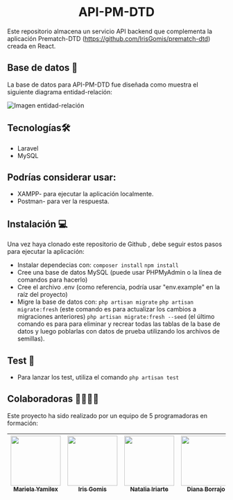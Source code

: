 <h1 align="center"> API-PM-DTD</h1> 

Este repositorio almacena un servicio API backend que complementa la aplicación Prematch-DTD (https://github.com/IrisGomis/prematch-dtd) creada en React.



## Base de datos 📖

La base de datos para API-PM-DTD fue diseñada como muestra el siguiente diagrama entidad-relación:

 ![Imagen entidad-relación](C:\xampp\htdocs\api-pm-dtd\resources\img\MSQL.jpg)







## Tecnologías🛠️  

- Laravel
- MySQL


## Podrías considerar usar: 

- XAMPP- para ejecutar la aplicación localmente.
- Postman- para ver la respuesta. 


## Instalación 💻
Una vez haya clonado este repositorio de Github , debe seguir estos pasos para ejecutar la aplicación:

- Instalar dependecias con: `composer install`  `npm install`
- Cree una base de datos MySQL (puede usar PHPMyAdmin o la línea de comandos para hacerlo)
- Cree el archivo .env (como referencia, podría usar "env.example" en la raíz del proyecto)
- Migre la base de datos con:  `php artisan migrate`  `php artisan migrate:fresh` (este comando es para actualizar los cambios a migraciones anteriores)  `php artisan migrate:fresh --seed` (el último comando es para para eliminar y recrear todas las tablas de la base de datos y luego poblarlas con datos de prueba utilizando los archivos de semillas).


## Test 🧾
- Para lanzar los test, utiliza el comando `php artisan test`



 ## Colaboradoras :family_woman_woman_girl_girl:
Este proyecto ha sido realizado por un equipo de 5 programadoras en formación:

| [<img src="https://avatars.githubusercontent.com/u/117082608?v=4" width=115><br><sub>Mariela Yamilex </sub>](https://github.com/MarielaYamilex70) |  [<img src="https://avatars.githubusercontent.com/u/117083641?v=4" width=115><br><sub>Iris Gomis </sub>](https://github.com/IrisGomis) |  [<img src="https://avatars.githubusercontent.com/u/117080419?v=4" width=115><br><sub>Natalia Iriarte</sub>](https://github.com/Natalia-irlo) | [<img src="https://avatars.githubusercontent.com/u/90630004?v=4" width=115><br><sub>Diana Borrajo</sub>](https://github.com/Dianab177) | [<img src="https://avatars.githubusercontent.com/u/117688044?v=4" width=115><br><sub>Irene Fernández</sub>](https://github.com/irenefl) |
| :---: | :---: | :---: | :---: | :---: |

